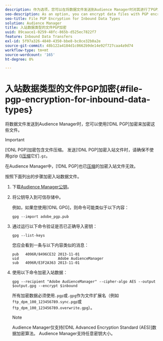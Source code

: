 ```yaml
---
description: 作为选项，您可以在将数据文件发送到Audience Manager时对其进行了PGP加密。
seo-description: As an option, you can encrypt data files with PGP encryption when sending them to Audience Manager.
seo-title: File PGP Encryption for Inbound Data Types
solution: Audience Manager
title: 入站数据类型的文件PGP加密
uuid: 89caace1-0259-48fc-865b-d525ec7822f7
feature: Inbound Data Transfers
exl-id: 5f97a326-4840-4350-bbe8-bc8ce32b0a2e
source-git-commit: 48b122a4184d1c0662b9de14e92f727caa4a9d74
workflow-type: tm+mt
source-wordcount: '165'
ht-degree: 0%

---
```


# 入站数据类型的文件PGP加密{#file-pgp-encryption-for-inbound-data-types}

将数据文件发送到Audience Manager时，您可以使用[!DNL PGP]加密来加密这些文件。

<!-- c_encryption.xml -->

>[!IMPORTANT]
>
>[!DNL PGP]加密包含文件压缩。 发送[!DNL PGP]加密入站文件时，请确保不使用gzip ([)压缩](../../../integration/sending-audience-data/batch-data-transfer-explained/inbound-file-compression.md)它们`.gz`。
>
>在Audience Manager中，[!DNL PGP]也已[压缩](../../../integration/sending-audience-data/batch-data-transfer-explained/inbound-file-compression.md)的加密入站文件无效。

按照下面列出的步骤加密入站数据文件。

1. 下载[Audience Manager公钥](./assets/adobe_pgp.pub)。
2. 将公钥导入到可信存储中。

   例如，如果您使用[!DNL GPG]，则命令可能类似于以下内容：

   `gpg --import adobe_pgp.pub`

3. 通过运行以下命令验证是否已正确导入密钥：

   `gpg --list-keys`

   您应会看到一条与以下内容类似的消息：

   ```
   pub   4096R/8496CE32 2013-11-01
   uid                  Adobe AudienceManager
   sub   4096R/E3F2A363 2013-11-01
   ```

4. 使用以下命令加密入站数据：

   `gpg --recipient "Adobe AudienceManager" --cipher-algo AES --output $output.gpg --encrypt $inbound`

   所有加密数据必须使用`.pgp`或`.gpg`作为文件扩展名（例如`ftp_dpm_100_123456789.sync.pgp`或`ftp_dpm_100_123456789.overwrite.gpg`）。

   >[!NOTE]
   >
   >Audience Manager仅支持[!DNL Advanced Encryption Standard (AES)]数据加密算法。 Audience Manager支持任意密钥大小。
